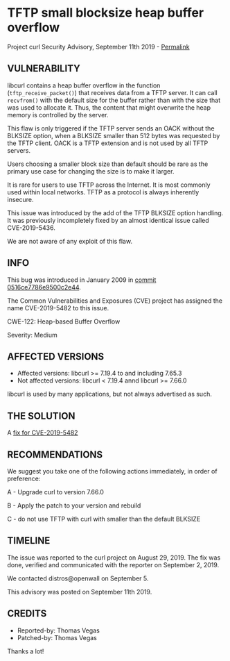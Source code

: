 TFTP small blocksize heap buffer overflow
=========================================

Project curl Security Advisory, September 11th 2019 -
[Permalink](https://curl.se/docs/CVE-2019-5482.html)

VULNERABILITY
-------------

libcurl contains a heap buffer overflow in the function
(`tftp_receive_packet()`) that receives data from a TFTP server. It can call
`recvfrom()` with the default size for the buffer rather than with the size
that was used to allocate it. Thus, the content that might overwrite the heap
memory is controlled by the server.

This flaw is only triggered if the TFTP server sends an OACK without the BLKSIZE
option, when a BLKSIZE smaller than 512 bytes was requested by the TFTP client.
OACK is a TFTP extension and is not used by all TFTP servers.

Users choosing a smaller block size than default should be rare as the primary
use case for changing the size is to make it larger.

It is rare for users to use TFTP across the Internet. It is most commonly used
within local networks. TFTP as a protocol is always inherently insecure.

This issue was introduced by the add of the TFTP BLKSIZE option handling. It
was previously incompletely fixed by an almost identical issue called
CVE-2019-5436.

We are not aware of any exploit of this flaw.

INFO
----

This bug was introduced in January 2009 in [commit
0516ce7786e9500c2e44](https://github.com/curl/curl/commit/0516ce7786e9500c2e44).

The Common Vulnerabilities and Exposures (CVE) project has assigned the name
CVE-2019-5482 to this issue.

CWE-122: Heap-based Buffer Overflow

Severity: Medium

AFFECTED VERSIONS
-----------------

- Affected versions: libcurl >= 7.19.4 to and including 7.65.3
- Not affected versions: libcurl < 7.19.4 annd libcurl >= 7.66.0

libcurl is used by many applications, but not always advertised as such.

THE SOLUTION
------------

A [fix for CVE-2019-5482](https://github.com/curl/curl/commit/facb0e4662415b5f28163e853dc6742ac5fafb3d)

RECOMMENDATIONS
--------------

We suggest you take one of the following actions immediately, in order of
preference:

 A - Upgrade curl to version 7.66.0

 B - Apply the patch to your version and rebuild
 
 C - do not use TFTP with curl with smaller than the default BLKSIZE

TIMELINE
--------

The issue was reported to the curl project on August 29, 2019. The fix was done,
verified and communicated with the reporter on September 2, 2019.

We contacted distros@openwall on September 5.

This advisory was posted on September 11th 2019.

CREDITS
-------

- Reported-by: Thomas Vegas
- Patched-by: Thomas Vegas

Thanks a lot!
